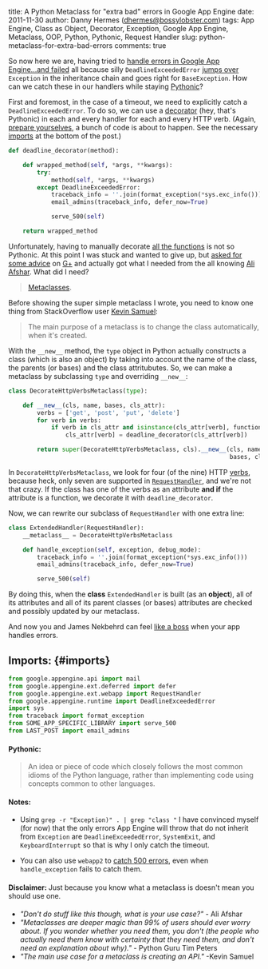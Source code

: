 title: A Python Metaclass for "extra bad" errors in Google App Engine
date: 2011-11-30
author: Danny Hermes (dhermes@bossylobster.com)
tags: App Engine, Class as Object, Decorator, Exception, Google App Engine, Metaclass, OOP, Python, Pythonic, Request Handler
slug: python-metaclass-for-extra-bad-errors
comments: true

So now here we are, having tried to
[handle errors in Google App Engine...and failed](/2011/11/handling-errors-in-google-app-engineand.html)
all because silly `DeadlineExceededError`
[jumps over](https://code.google.com/p/googleappengine/source/browse/trunk/python/google/appengine/runtime/__init__.py?r=491#33)
`Exception` in the inheritance chain and goes right for `BaseException`.
How can we catch these in our handlers while staying
[Pythonic](http://docs.python.org/glossary.html#term-pythonic)?

First and foremost, in the case of a timeout, we need to explicitly
catch a `DeadlineExceededError`. To do so, we can use a
[decorator](http://stackoverflow.com/questions/739654/understanding-python-decorators#1594484)
(hey, that's Pythonic) in each and every handler for each and every HTTP
verb. (Again,
[prepare yourselves](/images/prepare-yourself.jpg),
a bunch of code is about to happen. See the necessary [imports](#imports)
at the bottom of the post.)

```python
def deadline_decorator(method):

    def wrapped_method(self, *args, **kwargs):
        try:
            method(self, *args, **kwargs)
        except DeadlineExceededError:
            traceback_info = ''.join(format_exception(*sys.exc_info()))
            email_admins(traceback_info, defer_now=True)

            serve_500(self)

    return wrapped_method
```

Unfortunately, having to manually decorate
[all the functions](http://knowyourmeme.com/memes/x-all-the-y)
is not so Pythonic. At this point I was stuck and wanted to give up, but
[asked for some advice](https://plus.google.com/u/0/114760865724135687241/posts/GJjXjq5zXhU)
on [G+](http://www.google.com/+) and actually got what I needed from the
all knowing
[Ali Afshar](https://plus.google.com/u/0/118327176775959145936/posts).
What did I need?

> [Metaclasses](http://stackoverflow.com/questions/100003/what-is-a-metaclass-in-python#6581949).

Before showing the super simple metaclass I wrote, you need to know one
thing from StackOverflow user
[Kevin Samuel](http://stackoverflow.com/users/9951/kevin-samuel):

> The main purpose of a metaclass is to change the class automatically,
> when it's created.

With the `__new__`
method, the `type`
object in Python actually constructs a class (which is also an object)
by taking into account the name of the class, the parents (or bases) and
the class attritubutes. So, we can make a metaclass by subclassing `type` and overriding
`__new__`:

```python
class DecorateHttpVerbsMetaclass(type):

    def __new__(cls, name, bases, cls_attr):
        verbs = ['get', 'post', 'put', 'delete']
        for verb in verbs:
            if verb in cls_attr and isinstance(cls_attr[verb], function):
                cls_attr[verb] = deadline_decorator(cls_attr[verb])

        return super(DecorateHttpVerbsMetaclass, cls).__new__(cls, name,
                                                              bases, cls_attr)
```

In `DecorateHttpVerbsMetaclass`,
we look for four (of the nine) HTTP
[verbs](http://en.wikipedia.org/wiki/Hypertext_Transfer_Protocol#Request_methods),
because heck, only seven are supported in
[`RequestHandler`](http://code.google.com/appengine/docs/python/tools/webapp/requesthandlerclass.html),
and we're not that crazy. If the class has one of the verbs as an
attribute **and if** the attribute is a function, we
decorate it with `deadline_decorator`.

Now, we can rewrite our subclass of `RequestHandler`
with one extra line:

```python
class ExtendedHandler(RequestHandler):
    __metaclass__ = DecorateHttpVerbsMetaclass

    def handle_exception(self, exception, debug_mode):
        traceback_info = ''.join(format_exception(*sys.exc_info()))
        email_admins(traceback_info, defer_now=True)

        serve_500(self)
```

By doing this, when the **class** `ExtendedHandler`
is built (as an **object**), all of its attributes and all of its
parent classes (or bases) attributes are checked and possibly updated by
our metaclass.

And now you and James Nekbehrd can feel
[like a boss](http://www.youtube.com/watch?v=NisCkxU544c) when your app
handles errors.

## Imports: {#imports}

```python
from google.appengine.api import mail
from google.appengine.ext.deferred import defer
from google.appengine.ext.webapp import RequestHandler
from google.appengine.runtime import DeadlineExceededError
import sys
from traceback import format_exception
from SOME_APP_SPECIFIC_LIBRARY import serve_500
from LAST_POST import email_admins
```

#### Pythonic:

> An idea or piece of code which closely follows the most common idioms
> of the Python language, rather than implementing code using concepts
> common to other languages.

#### Notes:

-   Using `grep -r "Exception)" . | grep "class "`
    I have convinced myself (for now) that the only errors App Engine will throw
    that do not inherit from `Exception` are `DeadlineExceededError`,
    `SystemExit`, and `KeyboardInterrupt` so that is why I only catch the
    timeout.

-   You can also use `webapp2` to
    [catch 500 errors](http://stackoverflow.com/questions/6853257/how-can-i-setup-a-global-deadlineexceedederror-handler),
    even when `handle_exception` fails to catch them.

#### Disclaimer: <span style="font-weight: normal;">Just because you know what a metaclass is doesn't mean you should use one.</span>

-   *"Don't do stuff like this though, what is your use case?"* - Ali Afshar
-   *"Metaclasses are deeper magic than 99% of users should ever worry
    about. If you wonder whether you need them, you don't (the people
    who actually need them know with certainty that they need them, and
    don't need an explanation about why)."* - Python Guru Tim Peters
-   *"The main use case for a metaclass is creating an API."* -Kevin
    Samuel
